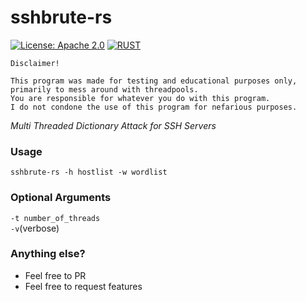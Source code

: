 # sshbrute-rs

[![License: Apache 2.0](https://img.shields.io/badge/license-Apache%202.0-blue?style=for-the-badge&logo=apache)](https://www.gnu.org/licenses/gpl-3.0)
[![RUST](https://img.shields.io/badge/made%20with-RUST-red.svg?style=for-the-badge&logo=rust)](https://www.rust-lang.org/)

```
Disclaimer!

This program was made for testing and educational purposes only, primarily to mess around with threadpools.
You are responsible for whatever you do with this program.
I do not condone the use of this program for nefarious purposes.
```

*Multi Threaded Dictionary Attack for SSH Servers*

### Usage
`sshbrute-rs -h hostlist -w wordlist`


### Optional Arguments
`-t number_of_threads` \
`-v`(verbose)

### Anything else?
- Feel free to PR
- Feel free to request features